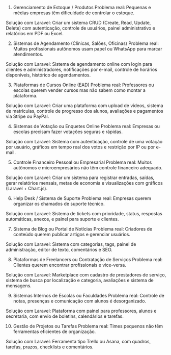 1. Gerenciamento de Estoque / Produtos
Problema real: Pequenas e médias empresas têm dificuldade de controlar o estoque.

Solução com Laravel: Criar um sistema CRUD (Create, Read, Update, Delete) com autenticação, controle de usuários, painel administrativo e relatórios em PDF ou Excel.

2. Sistemas de Agendamento (Clínicas, Salões, Oficinas)
Problema real: Muitos profissionais autônomos usam papel ou WhatsApp para marcar atendimentos.

Solução com Laravel: Sistema de agendamento online com login para clientes e administradores, notificações por e-mail, controle de horários disponíveis, histórico de agendamentos.

3. Plataformas de Cursos Online (EAD)
Problema real: Professores ou escolas querem vender cursos mas não sabem como montar a plataforma.

Solução com Laravel: Criar uma plataforma com upload de vídeos, sistema de matrículas, controle de progresso dos alunos, avaliações e pagamentos via Stripe ou PayPal.

4. Sistemas de Votação ou Enquetes Online
Problema real: Empresas ou escolas precisam fazer votações seguras e rápidas.

Solução com Laravel: Sistema com autenticação, controle de uma votação por usuário, gráficos em tempo real dos votos e restrição por IP ou por e-mail.

5. Controle Financeiro Pessoal ou Empresarial
Problema real: Muitos autônomos e microempresários não têm controle financeiro adequado.

Solução com Laravel: Criar um sistema para registrar entradas, saídas, gerar relatórios mensais, metas de economia e visualizações com gráficos (Laravel + Chart.js).

6. Help Desk / Sistema de Suporte
Problema real: Empresas querem organizar os chamados de suporte técnico.

Solução com Laravel: Sistema de tickets com prioridade, status, respostas automáticas, anexos, e painel para suporte e clientes.

7. Sistema de Blog ou Portal de Notícias
Problema real: Criadores de conteúdo querem publicar artigos e gerenciar usuários.

Solução com Laravel: Sistema com categorias, tags, painel de administração, editor de texto, comentários e SEO.

8. Plataformas de Freelancers ou Contratação de Serviços
Problema real: Clientes querem encontrar profissionais e vice-versa.

Solução com Laravel: Marketplace com cadastro de prestadores de serviço, sistema de busca por localização e categoria, avaliações e sistema de mensagens.

9. Sistemas Internos de Escolas ou Faculdades
Problema real: Controle de notas, presenças e comunicação com alunos é desorganizado.

Solução com Laravel: Plataforma com painel para professores, alunos e secretaria, com envio de boletins, calendários e tarefas.

10. Gestão de Projetos ou Tarefas
Problema real: Times pequenos não têm ferramentas eficientes de organização.

Solução com Laravel: Ferramenta tipo Trello ou Asana, com quadros, tarefas, prazos, checklists e comentários.